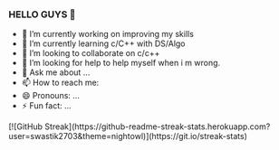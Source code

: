 ### HELLO GUYS 👋

<!--
**swastik2703/swastik2703** is a ✨ _special_ ✨ repository because its `README.md` (this file) appears on your GitHub profile.

Here are some ideas to get you started:-->

- 🔭 I’m currently working on improving my skills
- 🌱 I’m currently learning c/C++ with DS/Algo
- 👯 I’m looking to collaborate on c/c++
- 🤔 I’m looking for help to help myself when i m wrong.
- 💬 Ask me about ...
- 📫 How to reach me: 
- 😄 Pronouns: ...
- ⚡ Fun fact: ...
<div>
  [![GitHub Streak](https://github-readme-streak-stats.herokuapp.com?user=swastik2703&theme=nightowl)](https://git.io/streak-stats)
  </div>
